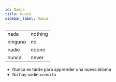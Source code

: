 ```yaml
---
id: Nunca
title: Nunca
sidebar_label: Nunca
---
```


|         |         |
| ------- | ------- |
| nada    | nothing |
| ninguno | no      |
| nadie   | noone   |
| nunca   | never   |

- Nunca es tarde para apprender una nueva idioma
- No hay nadie como tú
